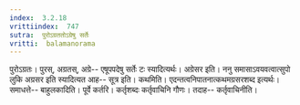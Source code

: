 ```yaml
---
index:  3.2.18
vrittiindex:  747
sutra:  पुरोऽग्रततोऽग्रेषु सर्तेः
vritti:  balamanorama 
---
```


पुरोऽग्रतः। पुरस्, अग्रतस्, अग्रे-- एषूपपदेषु सर्तेः टः स्यादित्यर्थः। अग्रेसर इति। ननु समासाऽवयवत्वात्सुपो लुकि अग्रसर इति स्यादित्यत आह-- सूत्र इति। कथमिति। एदन्तत्वनिपातनात्कथमग्रसरशब्द इत्यर्थः। समाधत्ते-- बाहुलकादिति। पूर्वे कर्तरि। कर्तृशब्दः कर्तृवाचिनि गौणः। तदाह-- कर्तृवाचिनीति। 

